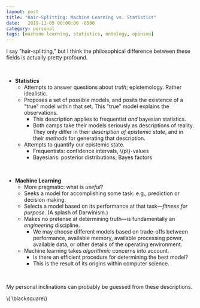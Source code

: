 ```yaml
---
layout: post
title: "Hair-Splitting: Machine Learning vs. Statistics"
date:   2019-11-05 00:00:00 -0500
category: personal
tags: [machine learning, statistics, ontology, opinion] 
---
```


I say "hair-splitting," but I think the philosophical difference between these fields is actually pretty profound.

<br>

* **Statistics**
    - Attempts to answer questions about _truth_; epistemology. Rather idealistic.
    - Proposes a set of possible models, and posits the existence of a "true" model within that set. This "true" model explains the observations.
        * This description applies to frequentist _and_ bayesian statistics.
        * Both camps take their models seriously as descriptions of reality. They only differ in their _description of epistemic state_, and in their _methods_ for generating that description.
    - Attempts to quantify our epistemic state.
        * Frequentists: confidence intervals, \\(p\\)-values
        * Bayesians: posterior distributions; Bayes factors

<br> 

* **Machine Learning**
    - More pragmatic: what is _useful_?
    - Seeks a model for accomplishing some task: e.g., prediction or decision making.
    - Selects a model based on its performance at that task&mdash;_fitness for purpose_. (A splash of Darwinism.)
    - Makes no pretense at determining truth&mdash;is fundamentally an _engineering_ discipline.
        * We may choose different models based on trade-offs between performance, available memory, available processing power, available data, or other details of the operating environment.
    - Machine learning takes _algorithmic_ concerns into account.
        * Is there an efficient procedure for determining the best model?
        * This is the result of its origins within computer science.
    
<br>

My personal inclinations can probably be guessed from these descriptions.

\\( \blacksquare\\)  

